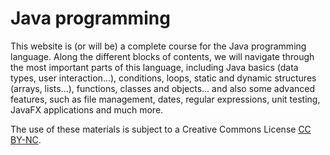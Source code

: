 # Java programming

This website is (or will be) a complete course for the Java programming language. Along the different blocks of contents, we will navigate through the most important parts of this language, including Java basics (data types, user interaction...), conditions, loops, static and dynamic structures (arrays, lists...), functions, classes and objects... and also some advanced features, such as file management, dates, regular expressions, unit testing, JavaFX applications and much more.

The use of these materials is subject to a Creative Commons License <a target="_blank" href="https://creativecommons.org/licenses/by-nc/4.0/">CC BY-NC</a>.
    